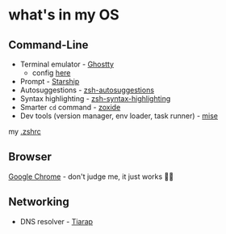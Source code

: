 # what's in my OS

## Command-Line

- Terminal emulator - [Ghostty](https://github.com/ghostty-org/ghostty)
    - config [here](./ghostty/config)
- Prompt - [Starship](https://github.com/starship/starship)
- Autosuggestions - [zsh-autosuggestions](https://github.com/zsh-users/zsh-autosuggestions)
- Syntax highlighting - [zsh-syntax-highlighting](https://github.com/zsh-users/zsh-syntax-highlighting)
- Smarter `cd` command - [zoxide](https://github.com/ajeetdsouza/zoxide)
- Dev tools (version manager, env loader, task runner) - [mise](https://github.com/jdx/mise)

my [.zshrc](./.zshrc)

## Browser

[Google Chrome](https://www.google.com/chrome/) - don't judge me, it just works 🤷🏻

## Networking

- DNS resolver - [Tiarap](https://doh.tiar.app)
